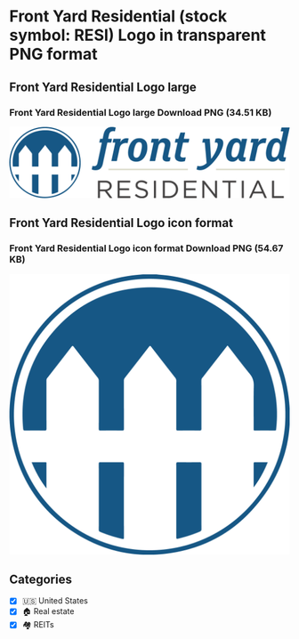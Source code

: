 # Front Yard Residential (stock symbol: RESI) Logo in transparent PNG format

## Front Yard Residential Logo large

### Front Yard Residential Logo large Download PNG (34.51 KB)

![Front Yard Residential Logo large Download PNG (34.51 KB)](/img/orig/RESI_BIG-8260125c.png)

## Front Yard Residential Logo icon format

### Front Yard Residential Logo icon format Download PNG (54.67 KB)

![Front Yard Residential Logo icon format Download PNG (54.67 KB)](/img/orig/RESI-12c11e37.png)



## Categories
- [x] 🇺🇸 United States
- [x] 🏠 Real estate
- [x] 🏘️ REITs
